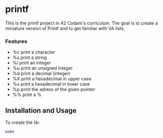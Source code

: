 # printf
This is the printf project in 42 Codam's curriculum.
The goal is to create a miniature version of Printf and to get familiar with VA lists.

### Features
- %c print a character
- %s print a string
- %i print an integer
- %u print an unsigned integer
- %d print a decimal (integer)
- %X print a hexadecimal in upper case
- %x print a hexadecimal in lower case
- %p print the adress of the given pointer
- %% print a %

## Installation and Usage
To create the lib:
```sh
make
```
